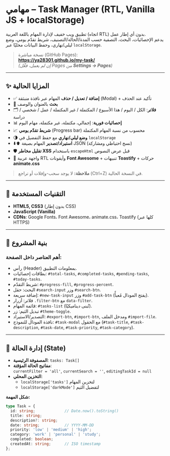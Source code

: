 # مهامي – Task Manager (RTL, Vanilla JS + localStorage)

تطبيق ويب خفيف لإدارة المهام باللغة العربية (اتجاه RTL) بدون أي إطار عمل.  
يدعم الإحصائيات، البحث، التصفية حسب المدة/الحالة/التصنيف، شريط تقدّم يومي، وضع ليلي/نهاري، وحفظ البيانات محليًا عبر `localStorage`.

> نسخة مباشرة (GitHub Pages):  
> **https://ya28301.github.io/my-task/**  
> *(إن لم يعمل، فعِّل Pages من **Settings → Pages**)*

---

## ✨ المزايا الحالية

- ✅ **إضافة / تعديل / حذف** المهام عبر نافذة منبثقة (Modal) + تأكيد عند الحذف
- 🔎 **بحث** بالعنوان والوصف
- 🗂️ **فلاتر**: الكل / اليوم / هذا الأسبوع / المكتملة / غير المكتملة / عمل / شخصي / دراسة
- 📊 **إحصائيات فورية**: إجمالي، مكتملة، غير مكتملة، مهام اليوم
- 📈 **شريط تقدّم يومي** (Progress bar) محسوب من نسبة المهام المكتملة
- 🌗 **وضع ليلي/نهاري** مع حفظ التفضيل في `localStorage`
- ⬇️⬆️ **استيراد/تصدير** المهام بصيغة JSON (نسخ احتياطي ومشاركة)
- 🛡️ **تقليل مخاطر XSS** باستخدام `escapeHtml` قبل عرض النصوص
- 🎨 واجهة عربية RTL وأيقونات **Font Awesome** + تنبيهات **Toastify** + حركات **animate.css**

> **ملاحظة:** لا يوجد سحب-وإفلات أو تراجع (Ctrl+Z) في النسخة الحالية.

---

## 🧱 التقنيات المستخدمة

- **HTML5, CSS3** (بدون إطار CSS)
- **JavaScript (Vanilla)**
- **CDNs**: Google Fonts، Font Awesome، animate.css، Toastify (كلها عبر HTTPS)

---

## 📁 بنية المشروع 

### أهم العناصر داخل الصفحة:
- رأس (Header) بمعلومات التطبيق.
- بطاقات إحصائيات: `#total-tasks`, `#completed-tasks`, `#pending-tasks`, `#today-tasks`.
- شريط التقدّم: `#progress-fill`, `#progress-percent`.
- البحث: حقل `#search-input` وزر `#search-btn`.
- إضافة سريعة: `#new-task-input` وزر `#add-task-btn` (يفتح المودال مُعبأً).
- فلاتر: أزرار `.filter-btn` مع `data-filter`.
- قائمة المهام: `#tasks-list` (تُبنى ديناميكيًا).
- تبديل الثيم: زر `#theme-toggle`.
- التصدير/الاستيراد: `#export-btn`, `#import-btn`, ومدخل الملف `#import-file`.
- نافذة المودال للنموذج: `#task-modal` مع الحقول (`#task-title`, `#task-description`, `#task-date`, `#task-priority`, `#task-category`).

---

## 🔄 إدارة الحالة (State)

- **المصفوفة الرئيسية**: `tasks: Task[]`
- **مفاتيح الحالة المؤقتة**:  
  `currentFilter = 'all'`, `currentSearch = ''`, `editingTaskId = null`
- **التخزين المحلي**:
  - `localStorage['tasks']` لتخزين المهام
  - `localStorage['darkMode']` لتفضيل الثيم

**شكل المهمة:**
```ts
type Task = {
  id: string;             // Date.now().toString()
  title: string;
  description?: string;
  date: string;           // YYYY-MM-DD
  priority: 'low' | 'medium' | 'high';
  category: 'work' | 'personal' | 'study';
  completed: boolean;
  createdAt: string;      // ISO timestamp
};
